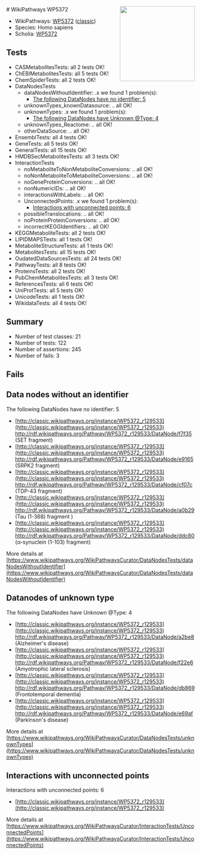 <img style="float: right; width: 200px" src="https://upload.wikimedia.org/wikipedia/commons/thumb/8/83/Wplogo_with_text_500.png/640px-Wplogo_with_text_500.png" />
# WikiPathways WP5372

* WikiPathways: [WP5372](https://wikipathways.org/pathways/WP5372) ([classic](https://classic.wikipathways.org/instance/WP5372))
* Species: Homo sapiens
* Scholia: [WP5372](https://scholia.toolforge.org/wikipathways/WP5372)
## Tests
* CASMetabolitesTests: all 2 tests OK!
* ChEBIMetabolitesTests: all 5 tests OK!
* ChemSpiderTests: all 2 tests OK!
* DataNodesTests
    * dataNodesWithoutIdentifier: .x we found 1 problem(s):
        * [The following DataNodes have no identifier: 5](#d2d32fa4)
    * unknownTypes_knownDatasource: .. all OK!
    * unknownTypes: .x we found 1 problem(s):
        * [The following DataNodes have Unknown @Type: 4](#839973e2)
    * unknownTypes_Reactome: .. all OK!
    * otherDataSource: .. all OK!
* EnsemblTests: all 4 tests OK!
* GeneTests: all 5 tests OK!
* GeneralTests: all 15 tests OK!
* HMDBSecMetabolitesTests: all 3 tests OK!
* InteractionTests
    * noMetaboliteToNonMetaboliteConversions: .. all OK!
    * noNonMetaboliteToMetaboliteConversions: .. all OK!
    * noGeneProteinConversions: .. all OK!
    * nonNumericIDs: .. all OK!
    * interactionsWithLabels: .. all OK!
    * UnconnectedPoints: .x we found 1 problem(s):
        * [Interactions with unconnected points: 6](#35a61ade)
    * possibleTranslocations: .. all OK!
    * noProteinProteinConversions: .. all OK!
    * incorrectKEGGIdentifiers: .. all OK!
* KEGGMetaboliteTests: all 2 tests OK!
* LIPIDMAPSTests: all 1 tests OK!
* MetaboliteStructureTests: all 1 tests OK!
* MetabolitesTests: all 15 tests OK!
* OudatedDataSourcesTests: all 24 tests OK!
* PathwayTests: all 8 tests OK!
* ProteinsTests: all 2 tests OK!
* PubChemMetabolitesTests: all 3 tests OK!
* ReferencesTests: all 6 tests OK!
* UniProtTests: all 5 tests OK!
* UnicodeTests: all 1 tests OK!
* WikidataTests: all 4 tests OK!


## Summary

* Number of test classes: 21
* Number of tests: 122
* Number of assertions: 245
* Number of fails: 3

## Fails

<a name="d2d32fa4" />

## Data nodes without an identifier

The following DataNodes have no identifier: 5

* [http://classic.wikipathways.org/instance/WP5372_r129533](http://classic.wikipathways.org/instance/WP5372_r129533) http://rdf.wikipathways.org/Pathway/WP5372_r129533/DataNode/f7f35 (SET fragment)
* [http://classic.wikipathways.org/instance/WP5372_r129533](http://classic.wikipathways.org/instance/WP5372_r129533) http://rdf.wikipathways.org/Pathway/WP5372_r129533/DataNode/e9165 (SRPK2 fragment)
* [http://classic.wikipathways.org/instance/WP5372_r129533](http://classic.wikipathways.org/instance/WP5372_r129533) http://rdf.wikipathways.org/Pathway/WP5372_r129533/DataNode/cf07c (TDP-43 fragment)
* [http://classic.wikipathways.org/instance/WP5372_r129533](http://classic.wikipathways.org/instance/WP5372_r129533) http://rdf.wikipathways.org/Pathway/WP5372_r129533/DataNode/a0b29 (Tau (1-368) fragment
)
* [http://classic.wikipathways.org/instance/WP5372_r129533](http://classic.wikipathways.org/instance/WP5372_r129533) http://rdf.wikipathways.org/Pathway/WP5372_r129533/DataNode/ddc80 (α-synuclein (1-103) fragment)


More details at [https://www.wikipathways.org/WikiPathwaysCurator/DataNodesTests/dataNodesWithoutIdentifier](https://www.wikipathways.org/WikiPathwaysCurator/DataNodesTests/dataNodesWithoutIdentifier)

<a name="839973e2" />

## Datanodes of unknown type

The following DataNodes have Unknown @Type: 4

* [http://classic.wikipathways.org/instance/WP5372_r129533](http://classic.wikipathways.org/instance/WP5372_r129533) http://rdf.wikipathways.org/Pathway/WP5372_r129533/DataNode/a2be8 (Alzheimer's disease)
* [http://classic.wikipathways.org/instance/WP5372_r129533](http://classic.wikipathways.org/instance/WP5372_r129533) http://rdf.wikipathways.org/Pathway/WP5372_r129533/DataNode/f22e6 (Amyotrophic lateral 
sclerosis)
* [http://classic.wikipathways.org/instance/WP5372_r129533](http://classic.wikipathways.org/instance/WP5372_r129533) http://rdf.wikipathways.org/Pathway/WP5372_r129533/DataNode/db869 (Frontotemporal dementia)
* [http://classic.wikipathways.org/instance/WP5372_r129533](http://classic.wikipathways.org/instance/WP5372_r129533) http://rdf.wikipathways.org/Pathway/WP5372_r129533/DataNode/e69af (Parkinson's disease)


More details at [https://www.wikipathways.org/WikiPathwaysCurator/DataNodesTests/unknownTypes](https://www.wikipathways.org/WikiPathwaysCurator/DataNodesTests/unknownTypes)

<a name="35a61ade" />

## Interactions with unconnected points

Interactions with unconnected points: 6

* [http://classic.wikipathways.org/instance/WP5372_r129533](http://classic.wikipathways.org/instance/WP5372_r129533)


More details at [https://www.wikipathways.org/WikiPathwaysCurator/InteractionTests/UnconnectedPoints](https://www.wikipathways.org/WikiPathwaysCurator/InteractionTests/UnconnectedPoints)

